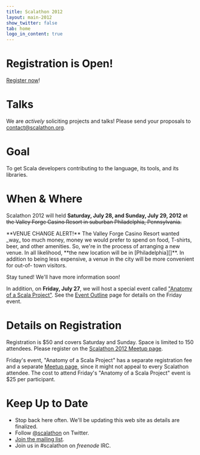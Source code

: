 ```yaml
---
title: Scalathon 2012
layout: main-2012
show_twitter: false
tab: home
logo_in_content: true
---
```


# Registration is Open!

[Register now][meetup-page]!

# Talks

We are _actively_ soliciting projects and talks! Please send your proposals
to [contact@scalathon.org](mailto:contact@scalathon.org).

# Goal

To get Scala developers contributing to the language, its tools, and its
libraries.

# When & Where

Scalathon 2012 will held **Saturday, July 28, and Sunday, July 29, 2012**
<span markdown="1"><strike>at the Valley Forge Casino Resort in suburban Philadelphia, Pennsylvania.</strike></span>

<div class="alert alert-error" markdown="1">
**VENUE CHANGE ALERT!** The Valley Forge Casino Resort wanted _way_ too much
money, money we would prefer to spend on food, T-shirts, beer, and other
amenities. So, we're in the process of arranging a new venue. In all
likelihood, **the new location will be in [Philadelphia][]**. In addition to
being less expensive, a venue in the city will be more convenient for out-of-
town visitors.

Stay tuned! We'll have more information soon!
</div>

In addition, on **Friday, July 27**, we will host a special event called
["Anatomy of a Scala Project"][friday-meetup]. See the 
[Event Outline](/2012/outline.html) page for details on the Friday event.

# Details on Registration

Registration is $50 and covers Saturday and Sunday. Space is limited to 150
attendees. Please register on the [Scalathon 2012 Meetup page][meetup-page].

Friday's event, "Anatomy of a Scala Project" has a separate registration fee
and a separate [Meetup page][friday-meetup], since it might not appeal to every
Scalathon attendee. The cost to attend Friday's "Anatomy of a Scala Project"
event is $25 per participant.

# Keep Up to Date

* Stop back here often. We'll be updating this web site as details are
  finalized.
* Follow [@scalathon](http://twitter.com/#!/scalathon) on Twitter.
* [Join the mailing list](http://groups.google.com/group/scalathon).
* Join us in #scalathon on *freenode* IRC.

[Valley Forge Casino Resort]: https://www.vfcasino.com/
[Philadelphia]: http://en.wikipedia.org/wiki/Philadelphia
[meetup-page]: http://www.meetup.com/scala-phase/events/62752272/
[friday-meetup]: http://www.meetup.com/scala-phase/events/62963952/
